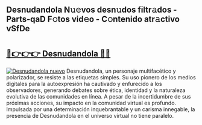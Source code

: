 ## Desnudandola N𝚞𝚎vos desn𝚞dos filtr𝚊dos - Parts-qaD F𝚘tos vid𝚎o - C𝚘ntenido atr𝚊ctivo vSfDe

# <h2><a href="http://mbbudg.tromn.icu/?c=Desnudandola">🔗👉👉👉 Desnudandola 🔗🔗</a></h2>

[![Desnudandola nuevo](https://i.imgur.com/pEAQMta.gif)](http://mbbudg.tromn.icu/?c=Desnudandola)
Desnudandola, un personaje multifacético y polarizador, se resiste a las etiquetas simples. Su uso pionero de los medios digitales para la autoexpresión ha cautivado y enfurecido a los observadores, generando debates sobre ética, identidad y la naturaleza evolutiva de las comunidades en línea. A pesar de la incertidumbre de sus próximas acciones, su impacto en la comunidad virtual es profundo. Impulsada por una determinación inquebrantable y un carisma innegable, la presencia de Desnudandola en el universo virtual no tiene paralelo.
